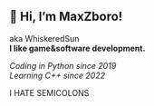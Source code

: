 ## 👋 Hi, I’m MaxZboro!
aka WhiskeredSun  
**I like game&software development.**  


*Coding in Python since 2019*  
*Learning C++ since 2022*

I HATE SEMICOLONS
